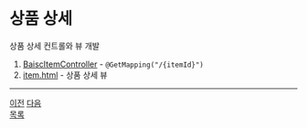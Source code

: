 # 상품 상세     
상품 상세 컨트롤와 뷰 개발     
1. [BaiscItemController](../src/main/java/hello/itemservice/web/basic/BasicItemController.java) -  ```@GetMapping("/{itemId}")```
2. [item.html](../src/main/resources/templates/basic/item.html) - 상품 상세 뷰
---
[이전](7-5.md)
[다음](7-7.md)     
[목록](../README.md)  
